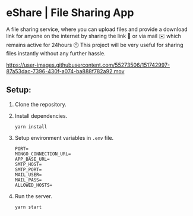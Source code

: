 # eShare | File Sharing App

A file sharing service, where you can upload files and provide a download link for anyone on the internet by sharing the link 🔗 or via mail ✉️ which remains active for 24hours 🕙
This project will be very useful for sharing files instantly without any further hassle.

https://user-images.githubusercontent.com/55273506/151742997-87a53dac-7396-430f-a074-ba888f782a92.mov

## Setup:

1.  Clone the repository.
2.  Install dependencies.

        yarn install

3.  Setup environment variables in `.env` file.

        PORT=
        MONGO_CONNECTION_URL=
        APP_BASE_URL=
        SMTP_HOST=
        SMTP_PORT=
        MAIL_USER=
        MAIL_PASS=
        ALLOWED_HOSTS=

4.  Run the server.

        yarn start
